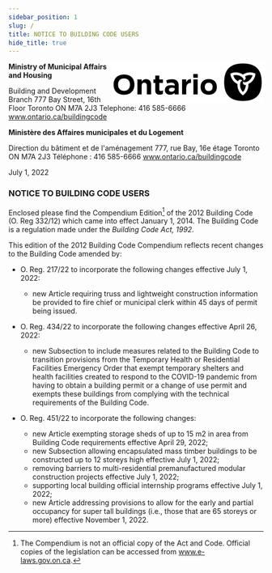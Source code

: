 ```yaml
---
sidebar_position: 1
slug: /
title: NOTICE TO BUILDING CODE USERS
hide_title: true
---
```


<img src="img/ontario2.png" align="right" />

<div style={{maxWidth:`218px`}}>

**Ministry of
Municipal Affairs
and Housing**

Building and Development
Branch
777 Bay Street, 16th Floor
Toronto ON M7A 2J3
Telephone: 416 585-6666
www.ontario.ca/buildingcode

**Ministère des
Affaires municipales
et du Logement**

Direction du bâtiment
et de l'aménagement
777, rue Bay, 16e étage
Toronto ON M7A 2J3
Téléphone : 416 585-6666
www.ontario.ca/buildingcode

</div>

July 1, 2022

### NOTICE TO BUILDING CODE USERS

Enclosed please find the Compendium Edition[^1] of the 2012 Building Code (O. Reg 332/12) which
came into effect January 1, 2014. The Building Code is a regulation made under the _Building
Code Act, 1992._

This edition of the 2012 Building Code Compendium reflects recent changes to the Building Code
amended by:

-   O. Reg. 217/22 to incorporate the following changes effective July 1, 2022:

    -   new Article requiring truss and lightweight construction information be provided to
        fire chief or municipal clerk within 45 days of permit being issued.

-   O. Reg. 434/22 to incorporate the following changes effective April 26, 2022:

    -   new Subsection to include measures related to the Building Code to transition
        provisions from the Temporary Health or Residential Facilities Emergency Order
        that exempt temporary shelters and health facilities created to respond to the
        COVID-19 pandemic from having to obtain a building permit or a change of use
        permit and exempts these buildings from complying with the technical requirements
        of the Building Code.

-   O. Reg. 451/22 to incorporate the following changes:
    -   new Article exempting storage sheds of up to 15 m2 in area from Building Code
        requirements effective April 29, 2022;
    -   new Subsection allowing encapsulated mass timber buildings to be constructed up
        to 12 storeys high effective July 1, 2022;
    -   removing barriers to multi-residential premanufactured modular construction
        projects effective July 1, 2022;
    -   supporting local building official internship programs effective July 1, 2022;
    -   new Article addressing provisions to allow for the early and partial occupancy for
        super tall buildings (i.e., those that are 65 storeys or more) effective November 1, 2022.

[^1]:
    The Compendium is not an official copy of the Act and Code. Official copies of the legislation can be accessed from
    www.e-laws.gov.on.ca.
